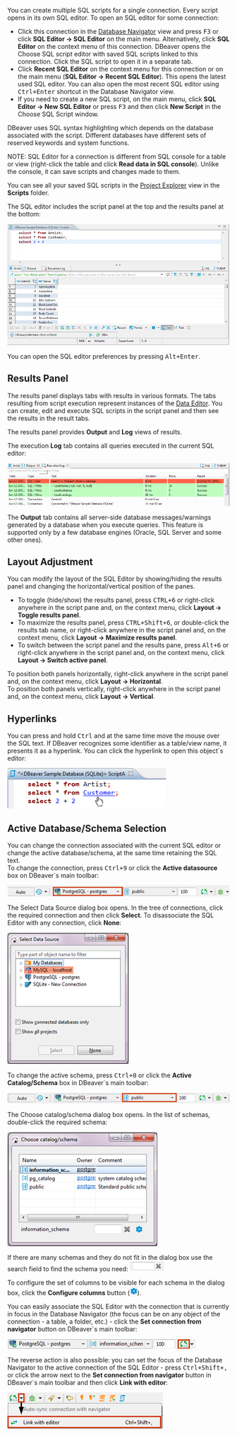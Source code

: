 You can create multiple SQL scripts for a single connection. Every script opens in its own SQL editor. 
To open an SQL editor for some connection:
* Click this connection in the [Database Navigator](Database-Navigator) view and press <kbd>F3</kbd> or click **SQL Editor -> SQL Editor** on the main menu. Alternatively, click **SQL Editor** on the context menu of this connection. DBeaver opens the Choose SQL script editor with saved SQL scripts linked to this connection. Click the SQL script to open it in a separate tab.
* Click **Recent SQL Editor** on the context menu for this connection or on the main menu (**SQL Editor -> Recent SQL Editor**). This opens the latest used SQL editor. You can also open the most recent SQL editor using <kbd>Ctrl+Enter</kbd> shortcut in the Database Navigator view.
* If you need to create a new SQL script, on the main menu, click **SQL Editor -> New SQL Editor** or press <kbd>F3</kbd> and then click **New Script** in the Choose SQL Script window.

DBeaver uses SQL syntax highlighting which depends on the database associated with the script. Different databases have different sets of reserved keywords and system functions.

NOTE: SQL Editor for a connection is different from SQL console for a table or view (right-click the table and click **Read data in SQL console**). Unlike the console, it can save scripts and changes made to them.

You can see all your saved SQL scripts in the [Project Explorer](Project-Explorer) view in the **Scripts** folder.

The SQL editor includes the script panel at the top and the results panel at the bottom:

![](images/ug/SQL-Editor.png)

You can open the SQL editor preferences by pressing <kbd>Alt+Enter</kbd>.

## Results Panel
The results panel displays tabs with results in various formats. The tabs resulting from script execution represent instances of the [Data Editor](Data-Editor). You can create, edit and execute SQL scripts in the script panel and then see the results in the result tabs.

The results panel provides **Output** and **Log** views of results. 

The execution **Log** tab contains all queries executed in the current SQL editor:

![](images/ug/SEL-Editor-Exec-Log.png)

The **Output** tab contains all server-side database messages/warnings generated by a database when you execute queries. This feature is supported only by a few database engines (Oracle, SQL Server and some other ones). 

## Layout Adjustment
You can modify the layout of the SQL Editor by showing/hiding the results panel and changing the horizontal/vertical position of the panes.
* To toggle (hide/show) the results panel, press <kbd>CTRL+6</kbd> or right-click anywhere in the script pane and, on the context menu, click **Layout -> Toggle results panel**.
* To maximize the results panel, press <kbd>CTRL+Shift+6</kbd>, or double-click the results tab name, or right-click anywhere in the script panel and, on the context menu, click **Layout -> Maximize results panel**.
* To switch between the script panel and the results pane, press <kbd>Alt+6</kbd> or right-click anywhere in the script panel and, on the context menu, click **Layout -> Switch active panel**.

To position both panels horizontally, right-click anywhere in the script panel and, on the context menu, click **Layout -> Horizontal**.  
To position both panels vertically, right-click anywhere in the script panel and, on the context menu, click **Layout -> Vertical**.

## Hyperlinks
You can press and hold <kbd>Ctrl</kbd> and at the same time move the mouse over the SQL text. If DBeaver recognizes some identifier as a table/view name, it presents it as a hyperlink. You can click the hyperlink to open this object`s editor:

![](images/ug/SQL-Editor-hyperlink.png)  

## Active Database/Schema Selection
You can change the connection associated with the current SQL editor or change the active database/schema, at the same time retaining the SQL text.  
To change the connection, press <kbd>Ctrl+9</kbd> or click the **Active datasource** box on DBeaver`s main toolbar:

![](images/ug/Active-Connection-change.png)

The Select Data Source dialog box opens. In the tree of connections, click the required connection and then click **Select**. To disassociate the SQL Editor with any connection, click **None**:

![](images/ug/Connection-change-dialog.png)

To change the active schema, press <kbd>Ctrl+0</kbd> or click the **Active Catalog/Schema** box in DBeaver`s main toolbar:

![](images/ug/Active-Schema-Change.png)

The Choose catalog/schema dialog box opens. In the list of schemas, double-click the required schema:

![](images/ug/Schema-change-dialog.png)

If there are many schemas and they do not fit in the dialog box use the search field to find the schema you need: ![](images/ug/Search-field.png)

To configure the set of columns to be visible for each schema in the dialog box, click the **Configure columns** button (![](images/ug/Configure-columns-visibility-icon.png)).

You can easily associate the SQL Editor with the connection that is currently in focus in the Database Navigator (the focus can be on any object of the connection - a table, a folder, etc.) - click the **Set connection from navigator** button on DBeaver`s main toolbar:

![](images/ug/Set-connection-to-DBNavigator.png)

The reverse action is also possible: you can set the focus of the Database Navigator to the active connection of the SQL Editor - press <kbd>Ctrl+Shift+,</kbd> or click the arrow next to the **Set connection from navigator** button in DBeaver`s main toolbar and then click **Link with editor**:

![](images/ug/Link-with-Editor-from-SQLEditor.png)
